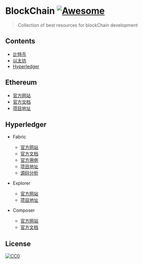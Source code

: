 # BlockChain [![Awesome](https://cdn.rawgit.com/sindresorhus/awesome/d7305f38d29fed78fa85652e3a63e154dd8e8829/media/badge.svg)](https://github.com/sindresorhus/awesome)

>  Collection of best resources for blockChain development

## Contents
- [比特币](#BitCoin)
- [以太坊](#Ethereum)
- [Hyperledger](#Hyperledger)

## Ethereum
- [官方网站](https://www.ethereum.org/) 
- [官方文档](http://ethdocs.org/en/latest/introduction/index.html)
- [项目地址](https://github.com/ethereum/go-ethereum)

## Hyperledger
- Fabric
    - [官方网站](https://www.hyperledger.org/projects/fabric)
    - [官方文档](https://hyperledger-fabric.readthedocs.io/en/latest/index.html)
    - [官方用例](https://github.com/hyperledger/fabric-samples)
    - [项目地址](https://github.com/hyperledger/fabric)
    - [源码分析](https://github.com/yeasy/hyperledger_code_fabric)

- Explorer
    - [官方网站](https://www.hyperledger.org/projects/explorer)
    - [项目地址](https://github.com/hyperledger/blockchain-explorer)
    
- Composer
    - [官方网站](https://www.hyperledger.org/projects/composer)
    - [官方文档](https://hyperledger.github.io/composer/introduction/introduction.html)


## License

[![CC0](http://mirrors.creativecommons.org/presskit/buttons/88x31/svg/cc-zero.svg)](https://creativecommons.org/publicdomain/zero/1.0/)

